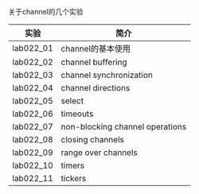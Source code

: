 关于channel的几个实验

|实验|简介|
|---|---|
|lab022_01|channel的基本使用|
|lab022_02|channel buffering|
|lab022_03|channel synchronization|
|lab022_04|channel directions|
|lab022_05|select|
|lab022_06|timeouts|
|lab022_07|non-blocking channel operations|
|lab022_08|closing channels|
|lab022_09|range over channels|
|lab022_10|timers|
|lab022_11|tickers|